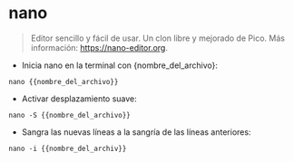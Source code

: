 # nano

> Editor sencillo y fácil de usar. Un clon libre y mejorado de Pico.
> Más información: <https://nano-editor.org>.

- Inicia nano en la terminal con {nombre_del_archivo}:

`nano {{nombre_del_archivo}}`

- Activar desplazamiento suave:

`nano -S {{nombre_del_archivo}}`

- Sangra las nuevas líneas a la sangría de las líneas anteriores:

`nano -i {{nombre_del_archiv}}`
